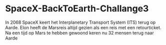 # SpaceX-BackToEarth-Challange3
In 2068 SpaceX keert het Interplanetary Transport System (ITS) terug op Aarde. Elon heeft de Marsreis altijd gezien als een reis met een retourticket. Na een tijd op Mars te hebben gewoond keren nu 32 mensen terug naar Aarde
